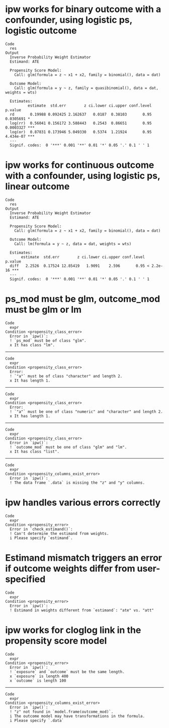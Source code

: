 # ipw works for binary outcome with a confounder, using logistic ps, logistic outcome

    Code
      res
    Output
      Inverse Probability Weight Estimator
      Estimand: ATE 
      
      Propensity Score Model:
        Call: glm(formula = z ~ x1 + x2, family = binomial(), data = dat) 
      
      Outcome Model:
        Call: glm(formula = y ~ z, family = quasibinomial(), data = dat, weights = wts) 
      
      Estimates:
              estimate  std.err        z ci.lower ci.upper conf.level   p.value    
      rd       0.19988 0.092425 2.162637   0.0187  0.38103       0.95 0.0305691 *  
      log(rr)  0.56041 0.156172 3.588443   0.2543  0.86651       0.95 0.0003327 ***
      log(or)  0.87831 0.173946 5.049330   0.5374  1.21924       0.95 4.434e-07 ***
      ---
      Signif. codes:  0 '***' 0.001 '**' 0.01 '*' 0.05 '.' 0.1 ' ' 1

# ipw works for continuous outcome with a confounder, using logistic ps, linear outcome

    Code
      res
    Output
      Inverse Probability Weight Estimator
      Estimand: ATE 
      
      Propensity Score Model:
        Call: glm(formula = z ~ x1 + x2, family = binomial(), data = dat) 
      
      Outcome Model:
        Call: lm(formula = y ~ z, data = dat, weights = wts) 
      
      Estimates:
           estimate  std.err        z ci.lower ci.upper conf.level   p.value    
      diff   2.2526  0.17524 12.85419   1.9091    2.596       0.95 < 2.2e-16 ***
      ---
      Signif. codes:  0 '***' 0.001 '**' 0.01 '*' 0.05 '.' 0.1 ' ' 1

# ps_mod must be glm, outcome_mod must be glm or lm

    Code
      expr
    Condition <propensity_class_error>
      Error in `ipw()`:
      ! `ps_mod` must be of class "glm".
      x It has class "lm".

---

    Code
      expr
    Condition <propensity_class_error>
      Error:
      ! `"a"` must be of class "character" and length 2.
      x It has length 1.

---

    Code
      expr
    Condition <propensity_class_error>
      Error:
      ! `"a"` must be one of class "numeric" and "character" and length 2.
      x It has length 1.

---

    Code
      expr
    Condition <propensity_class_error>
      Error in `ipw()`:
      ! `outcome_mod` must be one of class "glm" and "lm".
      x It has class "list".

---

    Code
      expr
    Condition <propensity_columns_exist_error>
      Error in `ipw()`:
      ! The data frame `.data` is missing the "z" and "y" columns.

# ipw handles various errors correctly

    Code
      expr
    Condition <propensity_error>
      Error in `check_estimand()`:
      ! Can't determine the estimand from weights.
      i Please specify `estimand`.

# Estimand mismatch triggers an error if outcome weights differ from user-specified

    Code
      expr
    Condition <propensity_error>
      Error in `ipw()`:
      ! Estimand in weights different from `estimand`: "ate" vs. "att"

# ipw works for cloglog link in the propensity score model

    Code
      expr
    Condition <propensity_error>
      Error in `ipw()`:
      ! `exposure` and `outcome` must be the same length.
      x `exposure` is length 400
      x `outcome` is length 100

---

    Code
      expr
    Condition <propensity_columns_exist_error>
      Error in `ipw()`:
      ! "z" not found in `model.frame(outcome_mod)`.
      i The outcome model may have transformations in the formula.
      i Please specify `.data`

